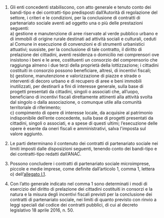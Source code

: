 1. Gli enti concedenti stabiliscono, con atto generale e tenuto conto dei bandi-tipo e dei contratti-tipo predisposti dall’Autorità di regolazione del settore, i criteri e le condizioni, per la conclusione di contratti di partenariato sociale aventi ad oggetto una o più delle prestazioni seguenti: <br>a) gestione e manutenzione di aree riservate al verde pubblico urbano e di immobili di origine rurale destinati ad attività sociali e culturali, ceduti al Comune in esecuzione di convenzioni e di strumenti urbanistici attuativi; sussiste, per la conclusione di tale contratto, il diritto di prelazione dei cittadini, aventi residenza o domicilio nei comprensori ove insistono i beni e le aree, costituenti un consorzio del comprensorio che raggiunga almeno i due terzi della proprietà della lottizzazione; i cittadini costituiti in consorzio possono beneficiare, altresì, di incentivi fiscali; <br>b) gestione, manutenzione e valorizzazione di piazze e strade o interventi di decoro urbano e di recupero di aree e beni immobili inutilizzati, per destinarli a fini di interesse generale, sulla base di progetti presentati da cittadini, singoli o associati che, all’uopo, beneficiano di incentivi fiscali direttamente attinenti alla attività svolta dal singolo o dalla associazione, o comunque utile alla comunità territoriale di riferimento; <br>c) compimento di opere di interesse locale, da acquisire al patrimonio indisponibile dell’ente concedente, sulla base di progetti presentati da cittadini, singoli o associati, e a spese di questi ultimi; l’esecuzione delle opere è esente da oneri fiscali e amministrativi, salva l'imposta sul valore aggiunto.

2. Le parti determinano il contenuto dei contratti di partenariato sociale nei limiti imposti dalle disposizioni seguenti, tenendo conto dei bandi-tipo e dei contratti-tipo redatti dall’ANAC.

3. Possono concludere i contratti di partenariato sociale microimprese, piccole e medie imprese, come definite dall’articolo 1, comma 1, lettera o) dell’[allegato I.1](/section/attachment-1-1/1).

4. Con l’atto generale indicato nel comma 1 sono determinati i modi di esercizio del diritto di prelazione dei cittadini costituiti in consorzi e la natura e la misura degli incentivi fiscali previsti per la conclusione dei contratti di partenariato sociale, nei limiti di quanto previsto con rinvio a leggi speciali dal codice dei contratti pubblici, di cui al decreto legislativo 18 aprile 2016, n. 50.
